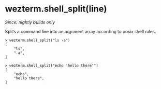 # wezterm.shell_split(line)

*Since: nightly builds only*

Splits a command line into an argument array according to posix shell rules.

```
> wezterm.shell_split("ls -a")
[
    "ls",
    "-a",
]
```

```
> wezterm.shell_split("echo 'hello there'")
[
    "echo",
    "hello there",
]
```
